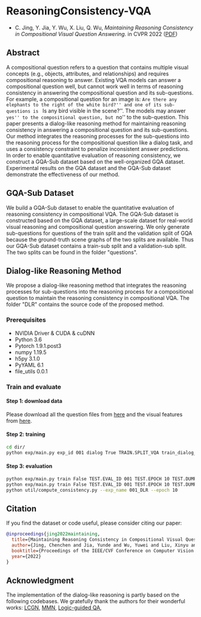 # ReasoningConsistency-VQA

* C. Jing, Y. Jia, Y. Wu, X. Liu, Q. Wu, *Maintaining Reasoning Consistency in Compositional Visual Question Answering*. in CVPR 2022 ([PDF](https://jingchenchen.github.io/files/papers/2022/CVPR_DLR.pdf))

## Abstract
A compositional question refers to a question that contains multiple visual concepts (e.g., objects, attributes, and relationships) and requires compositional reasoning to answer. Existing VQA models can answer a compositional question well, but cannot work well in terms of reasoning consistency in answering the compositional question and its sub-questions. For example, a compositional question for an image is: ``Are there any elephants to the right of the white bird?'' and one of its sub-questions is `` Is any bird visible in the scene?''. The models may answer ``yes'' to the compositional question, but ``no'' to the sub-question. This paper presents a dialog-like reasoning method for maintaining reasoning consistency in answering a compositional question and its sub-questions. Our method integrates the reasoning processes for the sub-questions into the reasoning process for the compositional question like a dialog task, and uses a consistency constraint to penalize inconsistent answer predictions. In order to enable quantitative evaluation of reasoning consistency, we construct a GQA-Sub dataset based on the well-organized GQA dataset. Experimental results on the GQA dataset and the GQA-Sub dataset demonstrate the effectiveness of our method. 

## GQA-Sub Dataset 
We build a GQA-Sub dataset to enable the quantitative evaluation of reasoning consistency in compositional VQA. The GQA-Sub dataset is constructed based on the GQA dataset, a large-scale dataset for real-world visual reasoning and compositional question answering. We only generate sub-questions for questions of the train split and the validation split of GQA because the ground-truth scene graphs of the two splits are available. Thus our GQA-Sub dataset contains a train-sub split and a validation-sub split. The two splits can be found in the folder "questions". 

## Dialog-like Reasoning Method
We propose a dialog-like reasoning method that integrates the reasoning processes for sub-questions into the reasoning process for a compositional question to maintain the reasoning consistency in compositional VQA. The folder "DLR" contains the source code of the proposed method. 


### Prerequisites
- NVIDIA Driver & CUDA & cuDNN
- Python 3.6
- Pytorch 1.9.1.post3
- numpy 1.19.5
- h5py 3.1.0
- PyYAML 6.1
- file_utils 0.0.1

### Train and evaluate 

#### Step 1: download data

Please download all the question files from [here](https://www.dropbox.com/s/vdd4uviuk161ov7/questions.zip) and the visual features from [here](https://convaisharables.blob.core.windows.net/meta-module-network/gqa_visual_features.zip).

#### Step 2: training 

``` sh
cd dir/
python exp/main.py exp_id 001 dialog True TRAIN.SPLIT_VQA train_dialog_balanced

``` 

#### Step 3: evaluation

``` sh
python exp/main.py train False TEST.EVAL_ID 001 TEST.EPOCH 10 TEST.DUMP_PRED True TEST.SPLIT_VQA val_sub_balanced
python exp/main.py train False TEST.EVAL_ID 001 TEST.EPOCH 10 TEST.DUMP_PRED True TEST.SPLIT_VQA val_balanced 
python util/compute_consistency.py --exp_name 001_DLR --epoch 10


``` 


## Citation

If you find the dataset or code useful, please consider citing our paper:

```bibtex
@inproceedings{jing2022maintaining,
  title={Maintaining Reasoning Consistency in Compositional Visual Question Answering},
  author={Jing, Chenchen and Jia, Yunde and Wu, Yuwei and Liu, Xinyu and Wu, Qi},
  booktitle={Proceedings of the IEEE/CVF Conference on Computer Vision and Pattern Recognition (CVPR)},
  year={2022}
}
```

## Acknowledgment

The implementation of the dialog-like reasoning is partly based on the following codebases. We gratefully thank the authors for their wonderful works: 
[LCGN](https://github.com/ronghanghu/lcgn),
[MMN](https://github.com/wenhuchen/Meta-Module-Network),
[Logic-guided QA](https://github.com/AkariAsai/logic_guided_qa),

